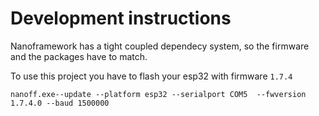 ﻿# Development instructions

Nanoframework has a tight coupled dependecy system, so the firmware and the packages have to match.

To use this project you have to flash your esp32 with firmware `1.7.4`

```
nanoff.exe--update --platform esp32 --serialport COM5  --fwversion 1.7.4.0 --baud 1500000
```